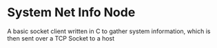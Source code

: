 # System Net Info Node

A basic socket client written in C to gather system information, which is then sent over a TCP Socket to a host 
